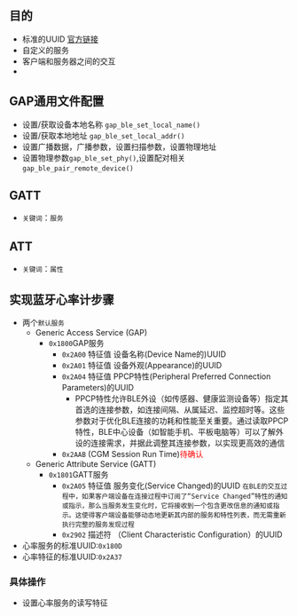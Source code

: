 ## 目的
- 标准的UUID  [官方链接](https://www.bluetooth.com/wp-content/uploads/Files/Specification/HTML/Assigned_Numbers/out/en/Assigned_Numbers.pdf?v=1723363990696)
- 自定义的服务
- 客户端和服务器之间的交互
- 



## GAP通用文件配置
    
- 设置/获取设备本地名称 `gap_ble_set_local_name()`
- 设置/获取本地地址 `gap_ble_set_local_addr()`
- 设置广播数据，广播参数，设置扫描参数，设置物理地址
- 设置物理参数`gap_ble_set_phy()`,设置配对相关`gap_ble_pair_remote_device()`

## GATT
- `关键词`：`服务`

## ATT
- `关键词`：`属性`






## 实现蓝牙心率计步骤

- 两个`默认服务`
    - Generic Access Service (GAP)
        - `0x1800`GAP服务
            - `0x2A00` 特征值  设备名称(Device Name的)UUID
            - `0x2A01` 特征值  设备外观(Appearance)的UUID
            - `0x2A04` 特征值  PPCP特性(Peripheral Preferred Connection Parameters)的UUID
                - PPCP特性允许BLE外设（如传感器、健康监测设备等）指定其首选的连接参数，如连接间隔、从属延迟、监控超时等。这些参数对于优化BLE连接的功耗和性能至关重要。通过读取PPCP特性，BLE中心设备（如智能手机、平板电脑等）可以了解外设的连接需求，并据此调整其连接参数，以实现更高效的通信
            - `0x2AAB` (CGM Session Run Time)<span style="color: red;">待确认</span>
    - Generic Attribute Service (GATT)
        - `0x1801`GATT服务
            - `0x2A05` 特征值  服务变化(Service Changed)的UUID
            ```在BLE的交互过程中，如果客户端设备在连接过程中订阅了“Service Changed”特性的通知或指示，那么当服务发生变化时，它将接收到一个包含更改信息的通知或指示。这使得客户端设备能够动态地更新其内部的服务和特性列表，而无需重新执行完整的服务发现过程```
            - `0x2902` 描述符 （Client Characteristic Configuration）的UUID
- 心率服务的标准UUID:`0x180D`
- 心率特征的标准UUID:`0x2A37`

### 具体操作

- 设置心率服务的读写特征




